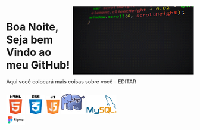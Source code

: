 <img src="gif.gif" width= "325px" align= "right">

# Boa Noite, Seja bem Vindo ao meu GitHub!
Aqui você colocará mais coisas sobre você - EDITAR

<div>
  <img src="HTML5.png" width= "50px">
  <img src="CSS3.png" width= "50px">
  <img src="JavaScript.png" width= "35px">
  <img src="PHP.png" width= "65px">
  <img src="MySQL.png" width= "80px" height= "50px">
  <br>
  <img src="Figma.png" width= "50px">
</div>

